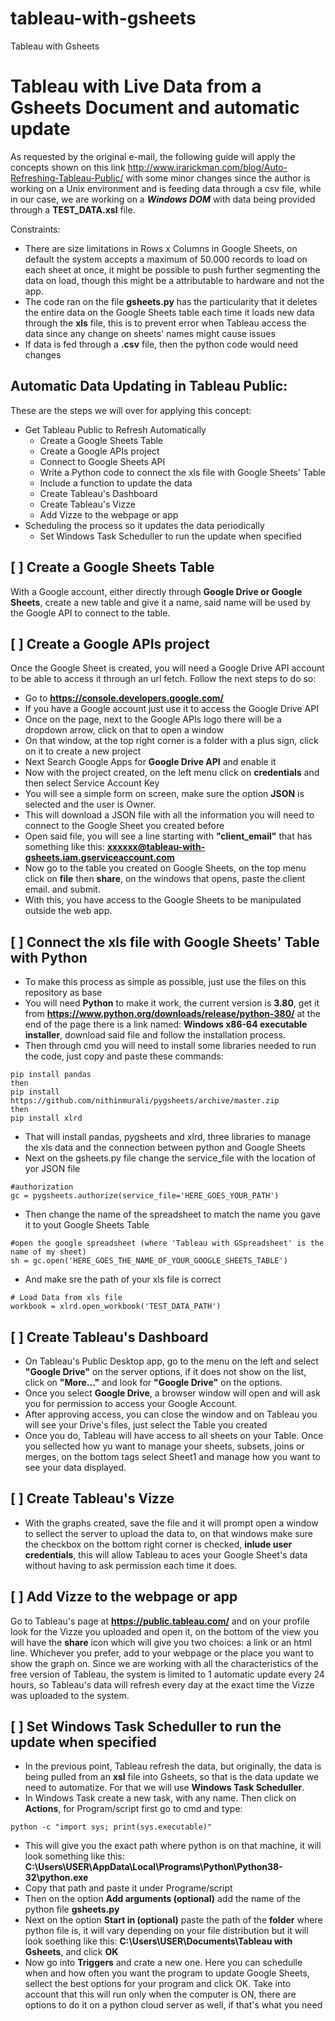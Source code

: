 # tableau-with-gsheets
Tableau with Gsheets
# Tableau with Live Data from a Gsheets Document and automatic update
As requested by the original e-mail, the following guide will apply the concepts shown on this link http://www.irarickman.com/blog/Auto-Refreshing-Tableau-Public/ with some minor changes since the author is working on a Unix environment and is feeding data through a csv file, while in our case, we are working on a ***Windows DOM*** with data being provided through a **TEST_DATA.xsl** file.

Constraints:
* There are size limitations in Rows x Columns in Google Sheets, on default the system accepts a maximum of 50.000 records to load on each sheet at once, it might be possible to push further segmenting the data on load, though this might be a attributable to hardware and not the app.
* The code ran on the file **gsheets.py** has the particularity that it deletes the entire data on the Google Sheets table each time it loads new data through the **xls** file, this is to prevent error when Tableau access the data since any change on sheets' names might cause issues
* If data is fed through a **.csv** file, then the python code would need changes

## Automatic Data Updating in Tableau Public:

These are the steps we will over for applying this concept:
- Get Tableau Public to Refresh Automatically
  - Create a Google Sheets Table
  - Create a Google APIs project 
  - Connect to Google Sheets API
  - Write a Python code to connect the xls file with Google Sheets' Table
  - Include a function to update the data
  - Create Tableau's Dashboard
  - Create Tableau's Vizze
  - Add Vizze to the webpage or app
- Scheduling the process so it updates the data periodically
  - Set Windows Task Scheduller to run the update when specified

## [ ] Create a Google Sheets Table
With a Google account, either directly through **Google Drive or Google Sheets**, create a new table and give it a name, said name will be used by the Google API to connect to the table.
## [ ] Create a Google APIs project
Once the Google Sheet is created, you will need a Google Drive API account to be able to access it through an url fetch. Follow the next steps to do so:
- Go to **https://console.developers.google.com/**
- If you have a Google account just use it to access the Google Drive API
- Once on the page, next to the Google APIs logo there will be a dropdown arrow, click on that to open a window
- On that window, at the top right corner is a folder with a plus sign, click on it to create a new project
- Next Search Google Apps for **Google Drive API** and enable it
- Now with the project created, on the left menu click on **credentials** and then select Service Account Key
- You will see a simple form on screen, make sure the option **JSON** is selected and the user is Owner.
- This will download a JSON file with all the information you will need to connect to the Google Sheet you created before
- Open said file, you will see a line starting with **"client_email"** that has something like this: **xxxxxx@tableau-with-gsheets.iam.gserviceaccount.com**
- Now go to the table you created on Google Sheets, on the top menu click on **file** then **share**, on the windows that opens, paste the client email. and submit.
- With this, you have access to the Google Sheets to be manipulated outside the web app.
## [ ] Connect the xls file with Google Sheets' Table with Python
- To make this process as simple as possible, just use the files on this repository as base
- You will need **Python** to make it work, the current version is **3.80**, get it from **https://www.python.org/downloads/release/python-380/** at the end of the page there is a link named: **Windows x86-64 executable installer**, download said file and follow the installation process.
- Then through cmd you will need to install some libraries needed to run the code, just copy and paste these commands:
```
pip install pandas
then
pip install https://github.com/nithinmurali/pygsheets/archive/master.zip
then
pip install xlrd
```
- That will install pandas, pygsheets and xlrd, three libraries to manage the xls data and the connection between python and Google Sheets
- Next on the gsheets.py file change the service_file with the location of yor JSON file
```
#authorization
gc = pygsheets.authorize(service_file='HERE_GOES_YOUR_PATH')
```
- Then change the name of the spreadsheet to match the name you gave it to yout Google Sheets Table
```
#open the google spreadsheet (where 'Tableau with GSpreadsheet' is the name of my sheet)
sh = gc.open('HERE_GOES_THE_NAME_OF_YOUR_GOOGLE_SHEETS_TABLE')
```
- And make sre the path of your xls file is correct
```
# Load Data from xls file
workbook = xlrd.open_workbook('TEST_DATA_PATH')
```
## [ ] Create Tableau's Dashboard
- On Tableau's Public Desktop app, go to the menu on the left and select **"Google Drive"** on the server options, if it does not show on the list, click on **"More..."** and look for **"Google Drive"** on the options.
- Once you select **Google Drive**, a browser window will open and will ask you for permission to access your Google Account.
- After approving access, you can close the window and on Tableau you will see your Drive's files, just select the Table you created
- Once you do, Tableau will have access to all sheets on your Table. Once you sellected how yu want to manage your sheets, subsets, joins or merges, on the bottom tags select Sheet1 and manage how you want to see your data displayed.
## [ ] Create Tableau's Vizze
- With the graphs created, save the file and it will prompt open a window to sellect the server to upload the data to, on that windows make sure the checkbox on the bottom right corner is checked, **inlude user credentials**, this will allow Tableau to aces your Google Sheet's data without having to ask permission each time it does.
## [ ] Add Vizze to the webpage or app
Go to Tableau's page at **https://public.tableau.com/** and on your profile look for the Vizze you uploaded and open it, on the bottom of the view you will have the **share** icon which will give you two choices: a link or an html line. Whichever you prefer, add to your webpage or the place you want to show the graph on. Since we are working with all the characteristics of the free version of Tableau, the system is limited to 1 automatic update every 24 hours, so Tableau's data will refresh every day at the exact time the Vizze was uploaded to the system.
## [ ] Set Windows Task Scheduller to run the update when specified
- In the previous point, Tableau refresh the data, but originally, the data is being pulled from an **xsl** file into Gsheets, so that is the data update we need to automatize. For that we will use **Windows Task Scheduller**.
- In Windows Task create a new task, with any name. Then click on **Actions**, for Program/script first go to cmd and type: 
```
python -c "import sys; print(sys.executable)"
```
- This will give you the exact path where python is on that machine, it will look something like this: **C:\Users\USER\AppData\Local\Programs\Python\Python38-32\python.exe**
- Copy that path and paste it under Programe/script
- Then on the option **Add arguments (optional)** add the name of the python file **gsheets.py**
- Next on the option **Start in (optional)** paste the path of the **folder** where python file is, it will vary depending on your file distribution but it will look soething like this: **C:\Users\USER\Documents\Tableau with Gsheets**, and click **OK**
- Now go into **Triggers** and crate a new one. Here you can schedulle when and how often you want the program to update Google Sheets, sellect the best options for your program and click OK. Take into account that this will run only when the computer is ON, there are options to do it on a python cloud server as well, if that's what you need
